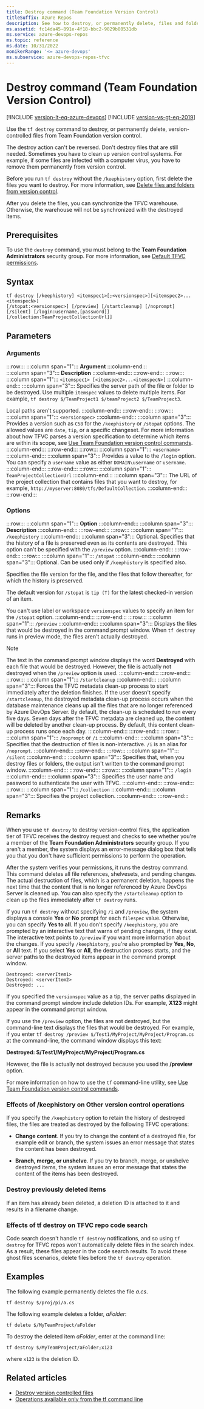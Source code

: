 ```yaml
---
title: Destroy command (Team Foundation Version Control)
titleSuffix: Azure Repos
description: See how to destroy, or permanently delete, files and folders in Team Foundation Version Control (TFVC).
ms.assetid: fc14da45-891e-4f18-bbc2-9829b80531db
ms.service: azure-devops-repos
ms.topic: reference
ms.date: 10/31/2022
monikerRange: '<= azure-devops'
ms.subservice: azure-devops-repos-tfvc
---
```



# Destroy command (Team Foundation Version Control)

[!INCLUDE [version-lt-eq-azure-devops](../../includes/version-lt-eq-azure-devops.md)]
[!INCLUDE [version-vs-gt-eq-2019](../../includes/version-vs-gt-eq-2019.md)]

Use the `tf destroy` command to destroy, or permanently delete, version-controlled files from Team Foundation version control.

The destroy action can't be reversed. Don't destroy files that are still needed. Sometimes you have to clean up version control systems. For example, if some files are infected with a computer virus, you have to remove them permanently from version control.

Before you run `tf destroy` without the `/keephistory` option, first delete the files you want to destroy. For more information, see [Delete files and folders from version control](delete-restore-files-folders.md).

After you delete the files, you can synchronize the TFVC warehouse. Otherwise, the warehouse will not be synchronized with the destroyed items.

## Prerequisites

To use the `destroy` command, you must belong to the **Team Foundation Administrators** security group. For more information, see [Default TFVC permissions](../../organizations/security/default-tfvc-permissions.md).

## Syntax
```
tf destroy [/keephistory] <itemspec1>[;<versionspec>][<itemspec2>...<itemspecN>] 
[/stopat:<versionspec>] [/preview] [/startcleanup] [/noprompt] [/silent] [/login:username,[password]] [/collection:TeamProjectCollectionUrl]]
```

## Parameters

### Arguments

:::row:::
   :::column span="1":::
   **Argument**
   :::column-end:::   
   :::column span="3":::
   **Description**
   :::column-end:::
:::row-end:::
:::row:::
   :::column span="1":::
   `<itemspec1> [<itemspec2>...<itemspecN>]`
   :::column-end:::
   :::column span="3":::
   Specifies the server path of the file or folder to be destroyed. Use multiple `itemspec` values to delete multiple items. For example, `tf destroy $/TeamProject1 $/teamProject2 $/TeamProject3`.
   
   Local paths aren't supported.
   :::column-end:::
:::row-end:::
:::row:::
   :::column span="1":::
   `<versionspec>`
   :::column-end:::
   :::column span="3":::
   Provides a version such as `C58` for the `/keephistory` or `/stopat` options. The allowed values are `date`, `tip`, or a specific changeset. For more information about how TFVC parses a version specification to determine which items are within its scope, see [Use Team Foundation version control commands](use-team-foundation-version-control-commands.md).
   :::column-end:::
:::row-end:::
:::row:::
   :::column span="1":::
   `<username>`
   :::column-end:::
   :::column span="3":::
   Provides a value to the `/login` option. You can specify a `username` value as either `DOMAIN\username` or `username`.
   :::column-end:::
:::row-end:::
:::row:::
   :::column span="1":::
   `TeamProjectCollectionUrl`
   :::column-end:::
   :::column span="3":::
   The URL of the project collection that contains files that you want to destroy, for example, `http://myserver:8080/tfs/DefaultCollection`.
   :::column-end:::
:::row-end:::


### Options

:::row:::
   :::column span="1":::
   **Option**
   :::column-end:::
   :::column span="3":::
   **Description**
   :::column-end:::
:::row-end:::
:::row:::
   :::column span="1":::
   `/keephistory`
   :::column-end:::
   :::column span="3":::
   Optional. Specifies that the history of a file is preserved even as its contents are destroyed. This option can't be specified with the `/preview` option.
   :::column-end:::
:::row-end:::
:::row:::
   :::column span="1":::
   `/stopat`
   :::column-end:::
   :::column span="3":::
   Optional. Can be used only if `/keephistory` is specified also.
   
   Specifies the file version for the file, and the files that follow thereafter, for which the history is preserved.
   
   The default version for `/stopat` is `tip (T)` for the latest checked-in version of an item.
   
   You can't use label or workspace `versionspec` values to specify an item for the `/stopat` option.
   :::column-end:::
:::row-end:::
:::row:::
   :::column span="1":::
   `/preview`
   :::column-end:::
   :::column span="3":::
   Displays the files that would be destroyed in the command prompt window. When `tf destroy` runs in preview mode, the files aren't actually destroyed.

   > [!Note]
   > The text in the command prompt window displays the word **Destroyed** with each file that would be destroyed. However, the file is actually not destroyed when the `/preview` option is used.
   :::column-end:::
:::row-end:::
:::row:::
   :::column span="1":::
   `/startcleanup`
   :::column-end:::
   :::column span="3":::
   Forces the TFVC metadata clean-up process to start immediately after the deletion finishes. If the user doesn't specify `/startcleanup`, the destroyed metadata clean-up process occurs when the database maintenance cleans up all the files that are no longer referenced by Azure DevOps Server. By default, the clean-up is scheduled to run every five days. Seven days after the TFVC metadata are cleaned up, the content will be deleted by another clean-up process. By default, this content clean-up process runs once each day.
   :::column-end:::
:::row-end:::
:::row:::
   :::column span="1":::
   `/noprompt` or `/i`
   :::column-end:::
   :::column span="3":::
   Specifies that the destruction of files is non-interactive. `/i` is an alias for `/noprompt`.
   :::column-end:::
:::row-end:::
:::row:::
   :::column span="1":::
   `/silent`
   :::column-end:::
   :::column span="3":::
   Specifies that, when you destroy files or folders, the output isn't written to the command prompt window.
   :::column-end:::
:::row-end:::
:::row:::
   :::column span="1":::
   `/login`
   :::column-end:::
   :::column span="3":::
   Specifies the user name and password to authenticate the user with TFVC.
   :::column-end:::
:::row-end:::
:::row:::
   :::column span="1":::
   `/collection`
   :::column-end:::
   :::column span="3":::
   Specifies the project collection.
   :::column-end:::
:::row-end:::

## Remarks

When you use `tf destroy` to destroy version-control files, the application tier of TFVC receives the destroy request and checks to see whether you're a member of the **Team Foundation Administrators** security group. If you aren't a member, the system displays an error-message dialog box that tells you that you don't have sufficient permissions to perform the operation.

After the system verifies your permissions, it runs the destroy command. This command deletes all file references, shelvesets, and pending changes. The actual destruction of files, which is a permanent deletion, happens the next time that the content that is no longer referenced by Azure DevOps Server is cleaned up. You can also specify the `/startcleanup` option to clean up the files immediately after `tf destroy` runs.

If you run `tf destroy` without specifying `/i` and `/preview`, the system displays a console **Yes** or **No** prompt for each `filespec` value. Otherwise, you can specify **Yes to all**. If you don't specify `/keephistory`, you are prompted by an interactive text that warns of pending changes, if they exist. The interactive text points to `/preview` if you want more information about the changes. If you specify `/keephistory`, you're also prompted by **Yes**, **No**, or **All** text. If you select **Yes** or **All**, the destruction process starts, and the server paths to the destroyed items appear in the command prompt window.

```output
Destroyed: <serverItem1>
Destroyed: <serverItem2>
Destroyed: ...
```

If you specified the `versionspec` value as a tip, the server paths displayed in the command prompt window include deletion IDs. For example, **X123** might appear in the command prompt window.

If you use the `/preview` option, the files are not destroyed, but the command-line text displays the files that would be destroyed. For example, if you enter `tf destroy /preview $/Test1/MyProject/MyProject/Program.cs` at the command-line, the command window displays this text:

**Destroyed: $/Test1/MyProject/MyProject/Program.cs**

However, the file is actually not destroyed because you used the **/preview** option.

For more information on how to use the `tf` command-line utility, see [Use Team Foundation version control commands](use-team-foundation-version-control-commands.md).


### Effects of /keephistory on Other version control operations

If you specify the `/keephistory` option to retain the history of destroyed files, the files are treated as destroyed by the following TFVC operations:

-   **Change content**. If you try to change the content of a destroyed file, for example edit or branch, the system issues an error message that states the content has been destroyed.

-   **Branch, merge, or unshelve**. If you try to branch, merge, or unshelve destroyed items, the system issues an error message that states the content of the items has been destroyed.

### Destroy previously deleted items

If an item has already been deleted, a deletion ID is attached to it and results in a filename change.

### Effects of tf destroy on TFVC repo code search

Code search doesn't handle `tf destroy` notifications, and so using `tf destroy` for TFVC repos won't automatically delete files in the search index. As a result, these files appear in the code search results. To avoid these ghost files scenarios, delete files before the `tf destroy` operation.

## Examples

The following example permanently deletes the file *a.cs*.

```
tf destroy $/proj/pi/a.cs
```

The following example deletes a folder, *aFolder*:

```
tf delete $/MyTeamProject/aFolder
```

To destroy the deleted item *aFolder*, enter at the command line:

```
tf destroy $/MyTeamProject/aFolder;x123
```

where `x123` is the deletion ID.

## Related articles

- [Destroy version controlled files](destroy-version-controlled-files.md)
- [Operations available only from the tf command line](what-is-tfvc.md#command-line-only)


